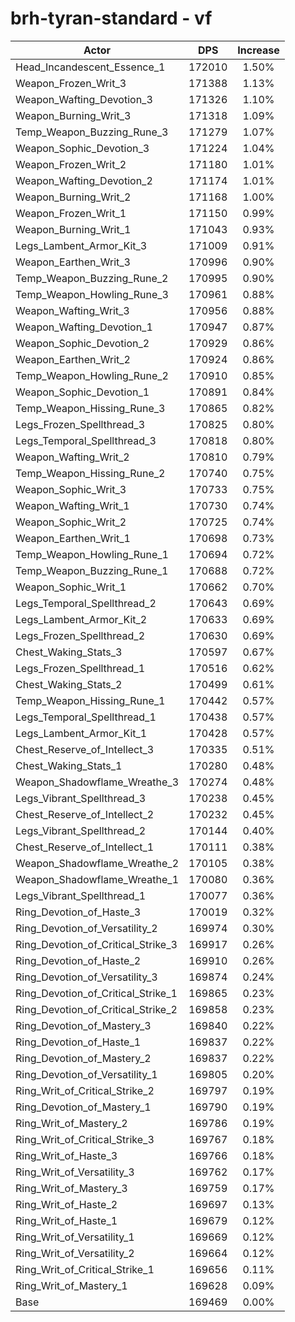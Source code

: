 # brh-tyran-standard - vf
| Actor | DPS | Increase |
|---|:---:|:---:|
|Head_Incandescent_Essence_1|172010|1.50%|
|Weapon_Frozen_Writ_3|171388|1.13%|
|Weapon_Wafting_Devotion_3|171326|1.10%|
|Weapon_Burning_Writ_3|171318|1.09%|
|Temp_Weapon_Buzzing_Rune_3|171279|1.07%|
|Weapon_Sophic_Devotion_3|171224|1.04%|
|Weapon_Frozen_Writ_2|171180|1.01%|
|Weapon_Wafting_Devotion_2|171174|1.01%|
|Weapon_Burning_Writ_2|171168|1.00%|
|Weapon_Frozen_Writ_1|171150|0.99%|
|Weapon_Burning_Writ_1|171043|0.93%|
|Legs_Lambent_Armor_Kit_3|171009|0.91%|
|Weapon_Earthen_Writ_3|170996|0.90%|
|Temp_Weapon_Buzzing_Rune_2|170995|0.90%|
|Temp_Weapon_Howling_Rune_3|170961|0.88%|
|Weapon_Wafting_Writ_3|170956|0.88%|
|Weapon_Wafting_Devotion_1|170947|0.87%|
|Weapon_Sophic_Devotion_2|170929|0.86%|
|Weapon_Earthen_Writ_2|170924|0.86%|
|Temp_Weapon_Howling_Rune_2|170910|0.85%|
|Weapon_Sophic_Devotion_1|170891|0.84%|
|Temp_Weapon_Hissing_Rune_3|170865|0.82%|
|Legs_Frozen_Spellthread_3|170825|0.80%|
|Legs_Temporal_Spellthread_3|170818|0.80%|
|Weapon_Wafting_Writ_2|170810|0.79%|
|Temp_Weapon_Hissing_Rune_2|170740|0.75%|
|Weapon_Sophic_Writ_3|170733|0.75%|
|Weapon_Wafting_Writ_1|170730|0.74%|
|Weapon_Sophic_Writ_2|170725|0.74%|
|Weapon_Earthen_Writ_1|170698|0.73%|
|Temp_Weapon_Howling_Rune_1|170694|0.72%|
|Temp_Weapon_Buzzing_Rune_1|170688|0.72%|
|Weapon_Sophic_Writ_1|170662|0.70%|
|Legs_Temporal_Spellthread_2|170643|0.69%|
|Legs_Lambent_Armor_Kit_2|170633|0.69%|
|Legs_Frozen_Spellthread_2|170630|0.69%|
|Chest_Waking_Stats_3|170597|0.67%|
|Legs_Frozen_Spellthread_1|170516|0.62%|
|Chest_Waking_Stats_2|170499|0.61%|
|Temp_Weapon_Hissing_Rune_1|170442|0.57%|
|Legs_Temporal_Spellthread_1|170438|0.57%|
|Legs_Lambent_Armor_Kit_1|170428|0.57%|
|Chest_Reserve_of_Intellect_3|170335|0.51%|
|Chest_Waking_Stats_1|170280|0.48%|
|Weapon_Shadowflame_Wreathe_3|170274|0.48%|
|Legs_Vibrant_Spellthread_3|170238|0.45%|
|Chest_Reserve_of_Intellect_2|170232|0.45%|
|Legs_Vibrant_Spellthread_2|170144|0.40%|
|Chest_Reserve_of_Intellect_1|170111|0.38%|
|Weapon_Shadowflame_Wreathe_2|170105|0.38%|
|Weapon_Shadowflame_Wreathe_1|170080|0.36%|
|Legs_Vibrant_Spellthread_1|170077|0.36%|
|Ring_Devotion_of_Haste_3|170019|0.32%|
|Ring_Devotion_of_Versatility_2|169974|0.30%|
|Ring_Devotion_of_Critical_Strike_3|169917|0.26%|
|Ring_Devotion_of_Haste_2|169910|0.26%|
|Ring_Devotion_of_Versatility_3|169874|0.24%|
|Ring_Devotion_of_Critical_Strike_1|169865|0.23%|
|Ring_Devotion_of_Critical_Strike_2|169858|0.23%|
|Ring_Devotion_of_Mastery_3|169840|0.22%|
|Ring_Devotion_of_Haste_1|169837|0.22%|
|Ring_Devotion_of_Mastery_2|169837|0.22%|
|Ring_Devotion_of_Versatility_1|169805|0.20%|
|Ring_Writ_of_Critical_Strike_2|169797|0.19%|
|Ring_Devotion_of_Mastery_1|169790|0.19%|
|Ring_Writ_of_Mastery_2|169786|0.19%|
|Ring_Writ_of_Critical_Strike_3|169767|0.18%|
|Ring_Writ_of_Haste_3|169766|0.18%|
|Ring_Writ_of_Versatility_3|169762|0.17%|
|Ring_Writ_of_Mastery_3|169759|0.17%|
|Ring_Writ_of_Haste_2|169697|0.13%|
|Ring_Writ_of_Haste_1|169679|0.12%|
|Ring_Writ_of_Versatility_1|169669|0.12%|
|Ring_Writ_of_Versatility_2|169664|0.12%|
|Ring_Writ_of_Critical_Strike_1|169656|0.11%|
|Ring_Writ_of_Mastery_1|169628|0.09%|
|Base|169469|0.00%|
